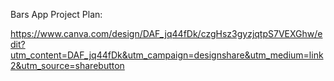 Bars App Project Plan:

https://www.canva.com/design/DAF_jq44fDk/czgHsz3gyzjqtpS7VEXGhw/edit?utm_content=DAF_jq44fDk&utm_campaign=designshare&utm_medium=link2&utm_source=sharebutton
